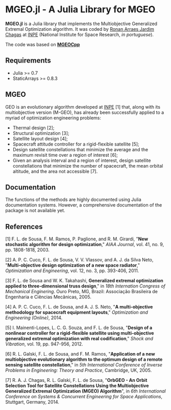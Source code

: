 MGEO.jl - A Julia Library for MGEO
==================================

**MGEO.jl** is a Julia library that implements the Multiobjective Generalized
Extremal Optimization algorithm. It was coded by [Ronan Arraes Jardim
Chagas](http://www.ronanarraes.com) at [INPE](http://www.inpe.br)
(National Institute for Space Research, *in portuguese*).

The code was based on [**MGEOCpp**](https://github.com/ronisbr/mgeocpp)

## Requirements

* Julia >= 0.7
* StaticArrays >= 0.8.3

## MGEO

GEO is an evolutionary algorithm developed at [INPE](http://www.inpe.br) [1]
that, along with its multiobjective version (M-GEO), has already been
successfully applied to a myriad of optimization engineering problems:

* Thermal design [2];
* Structural optimization [3];
* Satellite layout design [4];
* Spacecraft attitude controller for a rigid-flexible satellite [5];
* Design satellite constellations that minimize the average and the maximum
  revisit time over a region of interest [6];
* Given an analysis interval and a region of interest, design satellite
  constellations that minimize the number of spacecraft, the mean orbital
  altitude, and the area not accessible [7].

## Documentation

The functions of the methods are highly documented using Julia documentation
systems. However, a comprehensive documentation of the package is not available
yet.

## References

[1] F. L. de Sousa, F. M. Ramos, P. Paglione, and R. M. Girardi, "**New
stochastic algorithm for design optimization**," *AIAA Journal*, vol. 41, no. 9,
pp. 1808-1818, 2003.

[2] A. P. C. Cuco, F. L. de Sousa, V. V. Vlassov, and A. J. da Silva Neto,
"**Multi-objective design optimization of a new space radiator**," *Optimization
and Engineering*, vol. 12, no. 3, pp. 393-406, 2011.

[3] F. L. de Sousa and W. K. Takahashi, **Generalized extremal optimization
applied to three-dimensional truss design**," in *18th Internation Congress of
Mechanical Enginering*. Ouro Preto, MG, Brazil: Associação Brasileira de
Engenharia e Ciências Mecânicas, 2005.

[4] A. P. C. Cuco, F. L. de Sousa, and A. J. S. Neto, "**A multi-objective
methodology for spacecraft equipment layouts**," *Optimization and Engineering
(Online)*, 2014.

[5] I. Mainenti-Lopes, L. C. G. Souza, and F. L. de Sousa, "**Design of a
nonlinear controller for a rigid-flexible satellite using multi-objective
generalized extremal optimization with real codification**," *Shock and
Vibration*, vol. 19, pp. 947-956, 2012.

[6] R. L. Galski, F. L. de Sousa, and F. M. Ramos, "**Application of a new
multiobjective evolutionary algorithm to the optimum design of a remote sensing
satellite constellation**," in *5th International Conference of Inverse Problems
in Engineering: Theory and Practice*, Cambridge, UK, 2005.

[7] R. A. J. Chagas, R. L. Galski, F. L. de Sousa, "**OrbGEO - An Orbit
Selection Tool for Satellite Constellations Using the Multiobjective Generalized
Extremal Optimization (MGEO) Algorithm**", in *6th International Conference on
Systems & Concurrent Engineering for Space Applications*, Stuttgart, Germany,
2014.
